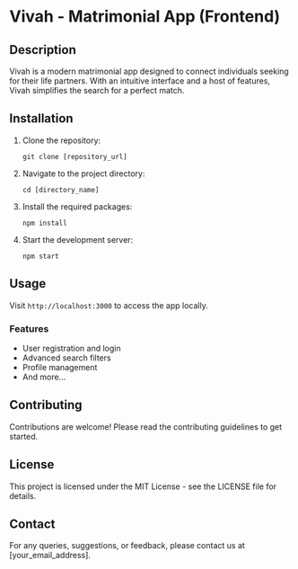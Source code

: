 
# Vivah - Matrimonial App (Frontend)

## Description
Vivah is a modern matrimonial app designed to connect individuals seeking for their life partners. With an intuitive interface and a host of features, Vivah simplifies the search for a perfect match.

## Installation
1. Clone the repository:
   ```
   git clone [repository_url]
   ```
2. Navigate to the project directory:
   ```
   cd [directory_name]
   ```
3. Install the required packages:
   ```
   npm install
   ```
4. Start the development server:
   ```
   npm start
   ```

## Usage
Visit `http://localhost:3000` to access the app locally. 

### Features
- User registration and login
- Advanced search filters
- Profile management
- And more...

## Contributing
Contributions are welcome! Please read the contributing guidelines to get started.

## License
This project is licensed under the MIT License - see the LICENSE file for details.

## Contact
For any queries, suggestions, or feedback, please contact us at [your_email_address].
